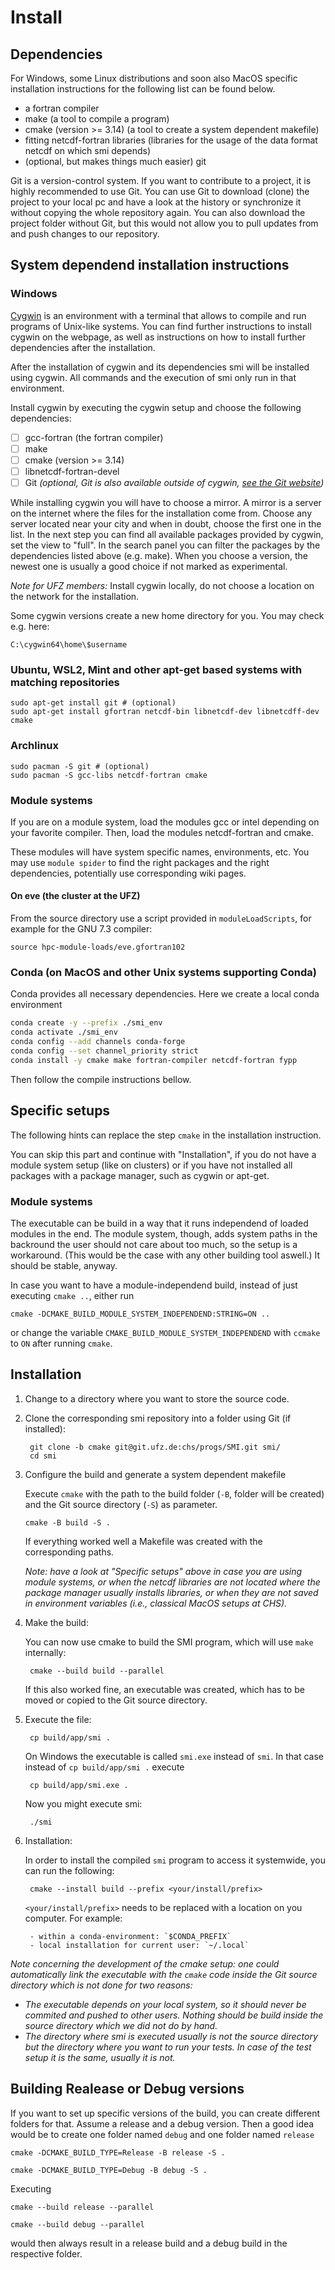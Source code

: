 # Install

## Dependencies

For Windows, some Linux distributions and soon also MacOS
specific installation instructions for the following list
can be found below.

- a fortran compiler
- make (a tool to compile a program)
- cmake (version >= 3.14) (a tool to create a system dependent makefile)
- fitting netcdf-fortran libraries (libraries for the usage of the data format netcdf on which smi depends)
- (optional, but makes things much easier) git

Git is a version-control system. If you want to contribute to a project, it is highly recommended to
use Git. You can use Git to download (clone) the project to your local pc and have a look at the history or
synchronize it without copying the whole repository again. You can also download the project folder without
Git, but this would not allow you to pull updates from and push changes to our repository.

## System dependend installation instructions

### Windows
[Cygwin](https://cygwin.com/) is an environment with a terminal that allows to compile and
run programs of Unix-like systems. You can find further instructions to install cygwin on the webpage, as well as
instructions on how to install further dependencies after the installation.

After the installation of cygwin and its dependencies smi will be installed
using cygwin. All commands and the execution of smi only run in that environment.

Install cygwin by executing the cygwin setup and choose the following dependencies:

- [ ] gcc-fortran (the fortran compiler)
- [ ] make
- [ ] cmake (version >= 3.14)
- [ ] libnetcdf-fortran-devel
- [ ] Git *(optional, Git is also available outside of cygwin, [see the Git website](https://git-scm.com/downloads))*

While installing cygwin you will have to choose a mirror. A mirror is a server
on the internet where the files for the installation come from. Choose any server
located near your city and when in doubt, choose the first one in the list.
In the next step you can find all available packages provided by cygwin, set
the view to "full". In the search panel you can filter the packages
by the dependencies listed above (e.g. make). When you choose a
version, the newest one is usually a good choice if not marked as experimental.

*Note for UFZ members:* Install cygwin locally, do not choose a location on the
network for the installation.

Some cygwin versions create a new home directory for you. You may check e.g. here:

    C:\cygwin64\home\$username


### Ubuntu, WSL2, Mint and other apt-get based systems with matching repositories

    sudo apt-get install git # (optional)
    sudo apt-get install gfortran netcdf-bin libnetcdf-dev libnetcdff-dev cmake

### Archlinux

    sudo pacman -S git # (optional)
    sudo pacman -S gcc-libs netcdf-fortran cmake

### Module systems

If you are on a module system, load the modules gcc or intel depending on your
favorite compiler. Then, load the modules netcdf-fortran and cmake.

These modules will have system specific names, environments, etc.
You may use `module spider` to find the right packages and the
right dependencies, potentially use corresponding wiki pages.

#### On eve (the cluster at the UFZ)

From the source directory use a script provided in `moduleLoadScripts`,
for example for the GNU 7.3 compiler:

    source hpc-module-loads/eve.gfortran102

### Conda (on MacOS and other Unix systems supporting Conda)

Conda provides all necessary dependencies. Here we create a local conda environment
```bash
conda create -y --prefix ./smi_env
conda activate ./smi_env
conda config --add channels conda-forge
conda config --set channel_priority strict
conda install -y cmake make fortran-compiler netcdf-fortran fypp
```

Then follow the compile instructions bellow.

## Specific setups

The following hints can replace the step `cmake` in the installation instruction.

You can skip this part and continue with "Installation", if you do not have a module system
setup (like on clusters) or if you have not installed all packages with a package manager,
such as cygwin or apt-get.

### Module systems

The executable can be build in a way that it runs independend of loaded modules in the end. The
module system, though, adds system paths in the backround the user should not care about too much, so
the setup is a workaround. (This would be the case with any other building tool aswell.)
It should be stable, anyway.

In case you want to have a module-independend build, instead of just executing `cmake ..`, either run

    cmake -DCMAKE_BUILD_MODULE_SYSTEM_INDEPENDEND:STRING=ON ..

or change the variable `CMAKE_BUILD_MODULE_SYSTEM_INDEPENDEND` with `ccmake` to `ON` after running `cmake`.

## Installation

1. Change to a directory where you want to store the source code.
2. Clone the corresponding smi repository into a folder using Git (if installed):

        git clone -b cmake git@git.ufz.de:chs/progs/SMI.git smi/
        cd smi

3. Configure the build and generate a system dependent makefile

    Execute `cmake` with the path to the build folder (`-B`, folder will be created) and the Git source directory (`-S`) as parameter.

       cmake -B build -S .

    If everything worked well a Makefile was created with the corresponding paths.

    *Note: have a look at "Specific setups" above in case you are using module systems,
    or when the netcdf libraries are not located where the package manager usually installs libraries,
    or when they are not saved in environment variables (i.e., classical MacOS setups at CHS).*

4. Make the build:

    You can now use cmake to build the SMI program, which will use `make` internally:

        cmake --build build --parallel

    If this also worked fine, an executable was created, which has to be moved or copied to the Git source directory.

5. Execute the file:

        cp build/app/smi .

    On Windows the executable is called `smi.exe` instead of `smi`. In that case
    instead of `cp build/app/smi .` execute

        cp build/app/smi.exe .

    Now you might execute smi:

        ./smi

6. Installation:

    In order to install the compiled `smi` program to access it systemwide, you can run the following:

        cmake --install build --prefix <your/install/prefix>

    `<your/install/prefix>` needs to be replaced with a location on you computer. For example:

        - within a conda-environment: `$CONDA_PREFIX`
        - local installation for current user: `~/.local`

*Note concerning the development of the cmake setup: one could automatically
 link the executable with the `cmake` code inside the Git source directory
  which is not done for two reasons:*

- *The executable depends on your local system, so it should never be commited and pushed to other users.
    Nothing should be build inside the source directory which we did not do by hand.*
- *The directory where smi is executed usually is not the source directory but the directory where you want to run
   your tests. In case of the test setup it is the same, usually it is not.*

## Building Realease or Debug versions

If you want to set up specific versions of the build, you can
create different folders for that. Assume a release and a debug
version. Then a good idea would be to create one folder named
`debug` and one folder named `release`

    cmake -DCMAKE_BUILD_TYPE=Release -B release -S .

    cmake -DCMAKE_BUILD_TYPE=Debug -B debug -S .

Executing

    cmake --build release --parallel

    cmake --build debug --parallel

would then always result in a release build and a debug build in the respective folder.
